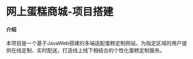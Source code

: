 #   网上蛋糕商城-项目搭建

#### 介绍
本项目是一个基于JavaWeb搭建的多端适配蛋糕定制网站，为指定区域的用户提供在线定制、实时配送，打造线上线下相结合的个性化蛋糕定制服务。        
